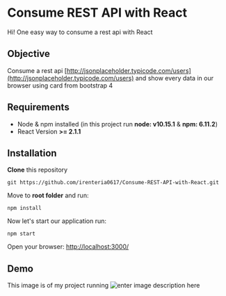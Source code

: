 # Consume REST API with React
Hi! One easy way to consume a rest api with React

## Objective
Consume a rest api [http://jsonplaceholder.typicode.com/users](http://jsonplaceholder.typicode.com/users) and show every data in our browser using card from bootstrap 4


## Requirements

 - Node & npm installed (in this project run **node: v10.15.1** & **npm: 6.11.2**)
 - React Version **>= 2.1.1**

## Installation

**Clone** this repository

    git https://github.com/irenteria0617/Consume-REST-API-with-React.git

Move to **root folder** and run:

    npm install
Now let's start our application run:

    npm start
Open your browser:
[http://localhost:3000/](http://localhost:3000/)
## Demo
This image is of my project running
![enter image description here](https://res.cloudinary.com/dn5xwgf9p/image/upload/v1570209831/preview_github/preview_consumer_aqwgjl.png)
